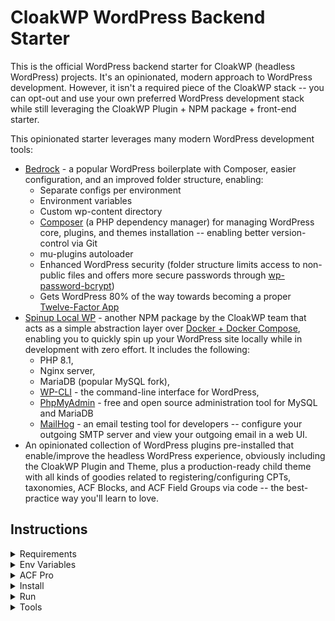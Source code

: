 # CloakWP WordPress Backend Starter
This is the official WordPress backend starter for CloakWP (headless WordPress) projects. It's an opinionated, modern approach to WordPress development. However, it isn't a required piece of the CloakWP stack -- you can opt-out and use your own preferred WordPress development stack while still leveraging the CloakWP Plugin + NPM package + front-end starter.

This opinionated starter leverages many modern WordPress development tools:
- [Bedrock](https://roots.io/bedrock/) - a popular WordPress boilerplate with Composer, easier configuration, and an improved folder structure, enabling:
  - Separate configs per environment
  - Environment variables
  - Custom wp-content directory
  - [Composer](https://getcomposer.org/) (a PHP dependency manager) for managing WordPress core, plugins, and themes installation -- enabling better version-control via Git
  - mu-plugins autoloader
  - Enhanced WordPress security (folder structure limits access to non-public files and offers more secure passwords through [wp-password-bcrypt](https://github.com/roots/wp-password-bcrypt))
  - Gets WordPress 80% of the way towards becoming a proper [Twelve-Factor App](http://12factor.net/)
- [Spinup Local WP](https://github.com/cloak-labs/cloakwp/tree/feat/localwp/packages/spinup-local-wp) - another NPM package by the CloakWP team that acts as a simple abstraction layer over [Docker + Docker Compose](https://docs.docker.com/compose/), enabling you to quickly spin up your WordPress site locally while in development with zero effort. It includes the following:
  - PHP 8.1,
  - Nginx server,
  - MariaDB (popular MySQL fork),
  - [WP-CLI](https://wp-cli.org/) - the command-line interface for WordPress,
  - [PhpMyAdmin](https://www.phpmyadmin.net/) - free and open source administration tool for MySQL and MariaDB
  - [MailHog](https://github.com/mailhog/MailHog) - an email testing tool for developers -- configure your outgoing SMTP server and view your outgoing email in a web UI.
- An opinionated collection of WordPress plugins pre-installed that enable/improve the headless WordPress experience, obviously including the CloakWP Plugin and Theme, plus a production-ready child theme with all kinds of goodies related to registering/configuring CPTs, taxonomies, ACF Blocks, and ACF Field Groups via code -- the best-practice way you'll learn to love.

## Instructions

<details>
 <summary>Requirements</summary>

- Composer
- PHP >= 8.0
- [Docker](https://www.docker.com/get-started) + Docker Compose + Docker Desktop
- PNPM
- Node.js

</details>

<details>
 <summary>Env Variables</summary>

Edit `.env.example` to your needs (there are many comments explaining things). During the `composer create-project` command described below (which also gets run automatically when you run `pnpm install` from the project root), a `.env` will automatically be created from `.env.example` -- so it's important to treat `.env.example` as the source of truth.

</details>

<details>
 <summary>ACF Pro</summary>

 It is highly recommended to purchase an Advanced Custom Fields (ACF) Pro license [here](https://www.advancedcustomfields.com/pro/#pricing-table), as this enables content-modelling features that most headless sites will require, such as repeater fields, ACF blocks, options pages, the gallery field, and more.

 Installing ACF Pro via composer requires a couple extra steps, since they need to validate your license. Follow [this article](https://www.advancedcustomfields.com/resources/installing-acf-pro-with-composer/) to create an `auth.json` file within the root backend folder (i.e. alongside `composer.json`).
</details>

<details>
 <summary>Install</summary>
Run the following at the project root:

```shell
pnpm install
```
Or alternatively, cd into the root of the backend folder and manually run:

```shell
pnpm composer create-project
```
The former simply runs the latter for you, but from the monorepo root.

</details>

<details>
 <summary>Run</summary>

```shell
pnpm dev
```

This runs `docker-compose up`, and Docker Compose will now start all the services:

```shell
Starting new-website-mysql    ... done
Starting new-website-composer ... done
Starting new-website-phpmyadmin ... done
Starting new-website-wordpress  ... done
Starting new-website-nginx      ... done
Starting new-website-mailhog    ... done
```

🚀 Open [http://localhost](http://localhost) in your browser

## PhpMyAdmin

PhpMyAdmin comes installed as a service in docker-compose.

🚀 Open [http://127.0.0.1:8082/](http://127.0.0.1:8082/) in your browser

## MailHog

MailHog comes installed as a service in docker-compose.

🚀 Open [http://0.0.0.0:8025/](http://0.0.0.0:8025/) in your browser

</details>
<details>
 <summary>Tools</summary>

[Read more](https://github.com/cloak-labs/cloakwp/tree/feat/localwp/packages/spinup-local-wp) about the CLI tools made available to you via the Spinup Local WP package, such as using WP-CLI, or running Docker/Composer commands. 
</details>